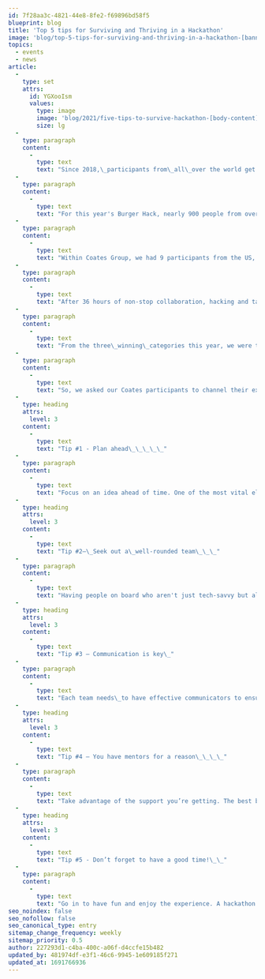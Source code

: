 ```yaml
---
id: 7f28aa3c-4821-44e8-8fe2-f69896bd58f5
blueprint: blog
title: 'Top 5 tips for Surviving and Thriving in a Hackathon'
image: 'blog/top-5-tips-for-surviving-and-thriving-in-a-hackathon-[banner].png'
topics:
  - events
  - news
article:
  -
    type: set
    attrs:
      id: YGXooIsm
      values:
        type: image
        image: 'blog/2021/five-tips-to-survive-hackathon-[body-content].png'
        size: lg
  -
    type: paragraph
    content:
      -
        type: text
        text: "Since 2018,\_participants from\_all\_over the world get together to contribute their diverse talents,\_time and\_innovative ideas to support McDonald’s in solving\_challenges\_for the future of its restaurants, its people and the wider community.\_\_\_\_\_"
  -
    type: paragraph
    content:
      -
        type: text
        text: "For this year's Burger Hack, nearly 900 people from over 42 countries put their heads together to bring unique perspectives to the table and solve challenges that resulted\_in real-life McDonald’s innovations.\_\_"
  -
    type: paragraph
    content:
      -
        type: text
        text: "Within Coates Group, we had 9 participants from the US, Canada and Australia\_work across\_six different teams\_in collaboration with\_McDonald’s\_employees\_as well as other vendors.\_\_\_"
  -
    type: paragraph
    content:
      -
        type: text
        text: "After 36 hours of non-stop collaboration, hacking and tackling real-world problems,\_each team presented\_its\_ideas to the judges, and then the winners were announced.\_\_"
  -
    type: paragraph
    content:
      -
        type: text
        text: "From the three\_winning\_categories this year, we were thrilled\_that one of our own, Ian Erickson,\_was\_a member of the winning team in the\_Restaurant category!\_\_\_"
  -
    type: paragraph
    content:
      -
        type: text
        text: "So, we asked our Coates participants to channel their expertise, entrepreneurial spirit and creativity to give us their best advice on how to survive and thrive in a hackathon - and here’s what they said.\_\_\_"
  -
    type: heading
    attrs:
      level: 3
    content:
      -
        type: text
        text: "Tip #1 - Plan ahead\_\_\_\_\_"
  -
    type: paragraph
    content:
      -
        type: text
        text: "Focus on an idea ahead of time. One of the most vital elements to surviving and thriving in a hackathon involves planning and preparing before the hackathon has even begun. Discuss potential challenges with your team early on and brainstorm creative ideas at least a week in advance. That way, you can feel a little more at ease and focus your attention on solving the challenge rather than trying to scramble for what to solve once the event has begun.\_\_\_\_"
  -
    type: heading
    attrs:
      level: 3
    content:
      -
        type: text
        text: "Tip #2–\_Seek out a\_well-rounded team\_\_\_"
  -
    type: paragraph
    content:
      -
        type: text
        text: "Having people on board who aren't just tech-savvy but also diligent and fast decision-makers who can think on their feet is very important. Each team only have 36 hours to explore, take risks, and ideate solutions so, having that creative skillset to think outside the box is just as important as being technically sound.\_\_\_\_"
  -
    type: heading
    attrs:
      level: 3
    content:
      -
        type: text
        text: "Tip #3 – Communication is key\_"
  -
    type: paragraph
    content:
      -
        type: text
        text: "Each team needs\_to have effective communicators to ensure everyone's on the same page. A team that can remain focused and calm under pressure will avoid miscommunication and result in a better outcome. It’s about being ‘all in’ whilst staying connected with your team and meeting at the finish line - together.\_\_"
  -
    type: heading
    attrs:
      level: 3
    content:
      -
        type: text
        text: "Tip #4 – You have mentors for a reason\_\_\_\_"
  -
    type: paragraph
    content:
      -
        type: text
        text: "Take advantage of the support you’re getting. The best bit about a hackathon is having mentors whose job is to coach, challenge and guide you and your team during the process. They’re there to listen, help you brainstorm ideas, give advice and keep your team on track. So, don’t be afraid to ask as many questions as you need and make use of the opportunity given to you.\_\_\_"
  -
    type: heading
    attrs:
      level: 3
    content:
      -
        type: text
        text: "Tip #5 - Don’t forget to have a good time!\_\_"
  -
    type: paragraph
    content:
      -
        type: text
        text: "Go in to have fun and enjoy the experience. A hackathon isn’t just about winning but also testing your ability to work together in achieving the same outcome. It's about collaboration, teamwork and acceptance of diverse opinions from teams of various disciplines and backgrounds. The best part about it is immersing yourself in the experience to build stronger and lasting relationships with\_the people in\_your team.\_\_"
seo_noindex: false
seo_nofollow: false
seo_canonical_type: entry
sitemap_change_frequency: weekly
sitemap_priority: 0.5
author: 227293d1-c4ba-400c-a06f-d4ccfe15b482
updated_by: 481974df-e3f1-46c6-9945-1e609185f271
updated_at: 1691766936
---
```

